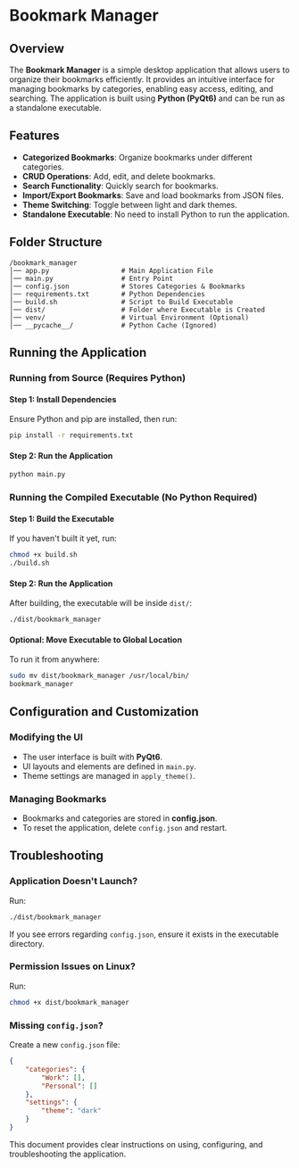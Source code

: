# Bookmark Manager

## Overview

The **Bookmark Manager** is a simple desktop application that allows users to organize their bookmarks efficiently. It provides an intuitive interface for managing bookmarks by categories, enabling easy access, editing, and searching. The application is built using **Python (PyQt6)** and can be run as a standalone executable.

## Features

- **Categorized Bookmarks**: Organize bookmarks under different categories.
- **CRUD Operations**: Add, edit, and delete bookmarks.
- **Search Functionality**: Quickly search for bookmarks.
- **Import/Export Bookmarks**: Save and load bookmarks from JSON files.
- **Theme Switching**: Toggle between light and dark themes.
- **Standalone Executable**: No need to install Python to run the application.

## Folder Structure

```
/bookmark_manager
│── app.py                  # Main Application File
│── main.py                 # Entry Point
│── config.json             # Stores Categories & Bookmarks
│── requirements.txt        # Python Dependencies
│── build.sh                # Script to Build Executable
│── dist/                   # Folder where Executable is Created
│── venv/                   # Virtual Environment (Optional)
│── __pycache__/            # Python Cache (Ignored)
```

## Running the Application

### Running from Source (Requires Python)

#### Step 1: Install Dependencies

Ensure Python and pip are installed, then run:

```bash
pip install -r requirements.txt
```

#### Step 2: Run the Application

```bash
python main.py
```

### Running the Compiled Executable (No Python Required)

#### Step 1: Build the Executable

If you haven't built it yet, run:

```bash
chmod +x build.sh
./build.sh
```

#### Step 2: Run the Application

After building, the executable will be inside `dist/`:

```bash
./dist/bookmark_manager
```

#### Optional: Move Executable to Global Location

To run it from anywhere:

```bash
sudo mv dist/bookmark_manager /usr/local/bin/
bookmark_manager
```

## Configuration and Customization

### Modifying the UI

- The user interface is built with **PyQt6**.
- UI layouts and elements are defined in `main.py`.
- Theme settings are managed in `apply_theme()`.

### Managing Bookmarks

- Bookmarks and categories are stored in **config.json**.
- To reset the application, delete `config.json` and restart.

## Troubleshooting

### Application Doesn't Launch?

Run:

```bash
./dist/bookmark_manager
```

If you see errors regarding `config.json`, ensure it exists in the executable directory.

### Permission Issues on Linux?

Run:

```bash
chmod +x dist/bookmark_manager
```

### Missing `config.json`?

Create a new `config.json` file:

```json
{
    "categories": {
        "Work": [],
        "Personal": []
    },
    "settings": {
        "theme": "dark"
    }
}
```

This document provides clear instructions on using, configuring, and troubleshooting the application.

